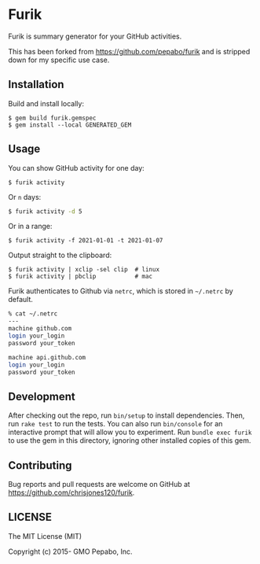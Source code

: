 # Furik

Furik is summary generator for your GitHub activities.

This has been forked from https://github.com/pepabo/furik and is stripped down for my specific use case.

## Installation

Build and install locally:

```shell
$ gem build furik.gemspec
$ gem install --local GENERATED_GEM
```

## Usage

You can show GitHub activity for one day:
```shell
$ furik activity
```

Or `n` days:

```sh
$ furik activity -d 5
```

Or in a range:

```shell
$ furik activity -f 2021-01-01 -t 2021-01-07
```

Output straight to the clipboard:

```shell
$ furik activity | xclip -sel clip  # linux
$ furik activity | pbclip           # mac
```

Furik authenticates to Github via `netrc`, which is stored in `~/.netrc` by default.

```sh
% cat ~/.netrc
---
machine github.com
login your_login
password your_token

machine api.github.com
login your_login
password your_token
```

## Development

After checking out the repo, run `bin/setup` to install dependencies. Then, run `rake test` to run the tests. You can also run `bin/console` for an interactive prompt that will allow you to experiment. Run `bundle exec furik` to use the gem in this directory, ignoring other installed copies of this gem.

## Contributing

Bug reports and pull requests are welcome on GitHub at https://github.com/chrisjones120/furik.

## LICENSE

The MIT License (MIT)

Copyright (c) 2015- GMO Pepabo, Inc.
